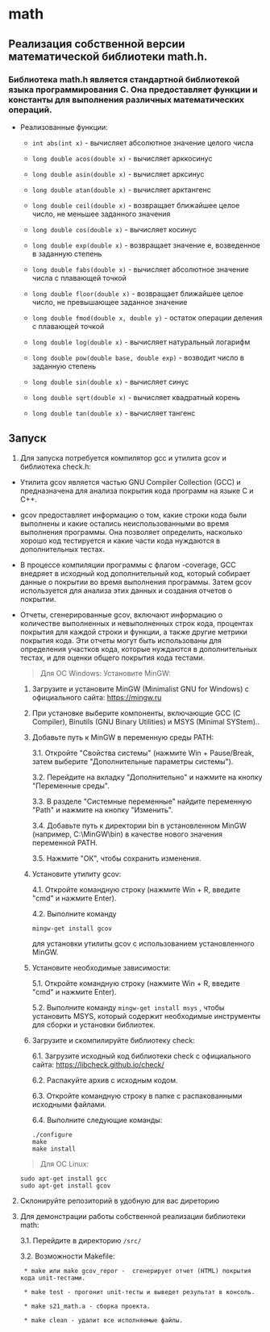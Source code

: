 # math

## Реализация собственной версии математической библиотеки math.h.

### Библиотека math.h является стандартной библиотекой языка программирования C. Она предоставляет функции и константы для выполнения различных математических операций.

- Реализованные функции:
    
    * `int abs(int x)` - вычисляет абсолютное значение целого числа
    
    * `long double acos(double x)` - вычисляет арккосинус
    
    * `long double asin(double x)` - вычисляет арксинус
    
    * `long double atan(double x)` - вычисляет арктангенс
    
    * `long double ceil(double x)` - возвращает ближайшее целое число, не меньшее заданного значения
    
    * `long double cos(double x)` - вычисляет косинус
    
    * `long double exp(double x)` - возвращает значение e, возведенное в заданную степень
    
    * `long double fabs(double x)` - вычисляет абсолютное значение числа с плавающей точкой
    
    * `long double floor(double x)` - возвращает ближайшее целое число, не превышающее заданное значение
    
    * `long double fmod(double x, double y)` - остаток операции деления с плавающей точкой
    
    * `long double log(double x)` - вычисляет натуральный логарифм
    
    * `long double pow(double base, double exp)` - возводит число в заданную степень
    
    * `long double sin(double x)` - вычисляет синус
    
    * `long double sqrt(double x)` - вычисляет квадратный корень
    
    * `long double tan(double x)` - вычисляет тангенс

## Запуск

1. Для запуска потребуется компилятор gcc и утилита gcov и библиотека check.h:

- Утилита gcov является частью GNU Compiler Collection (GCC) и предназначена для анализа покрытия кода программ на языке C и C++.
- gcov предоставляет информацию о том, какие строки кода были выполнены и какие остались неиспользованными во время выполнения программы. Она позволяет определить, насколько хорошо код тестируется и какие части кода нуждаются в дополнительных тестах.
- В процессе компиляции программы с флагом -coverage, GCC внедряет в исходный код дополнительный код, который собирает данные о покрытии во время выполнения программы. Затем gcov используется для анализа этих данных и создания отчетов о покрытии.
- Отчеты, сгенерированные gcov, включают информацию о количестве выполненных и невыполненных строк кода, процентах покрытия для каждой строки и функции, а также другие метрики покрытия кода. Эти отчеты могут быть использованы для определения участков кода, которые нуждаются в дополнительных тестах, и для оценки общего покрытия кода тестами.

    > Для ОС Windows:
    Установите MinGW:

    1) Загрузите и установите MinGW (Minimalist GNU for Windows) с официального сайта: https://mingw.ru
    
    2) При установке выберите компоненты, включающие GCC (C Compiler), Binutils (GNU Binary Utilities) и MSYS (Minimal SYStem)..
    
    3) Добавьте путь к MinGW в переменную среды PATH:

        3.1. Откройте "Свойства системы" (нажмите Win + Pause/Break, затем выберите "Дополнительные параметры системы").
        
        3.2. Перейдите на вкладку "Дополнительно" и нажмите на кнопку "Переменные среды".
        
        3.3. В разделе "Системные переменные" найдите переменную "Path" и нажмите на кнопку "Изменить".
        
        3.4. Добавьте путь к директории bin в установленном MinGW (например, C:\MinGW\bin) в качестве нового значения переменной PATH.
        
        3.5. Нажмите "ОК", чтобы сохранить изменения.

    4) Установите утилиту gcov:

        4.1. Откройте командную строку (нажмите Win + R, введите "cmd" и нажмите Enter).
        
        4.2. Выполните команду 

        `mingw-get install gcov` 
        
        для установки утилиты gcov с использованием установленного MinGW.
    
    5) Установите необходимые зависимости:

        5.1. Откройте командную строку (нажмите Win + R, введите "cmd" и нажмите Enter).
        
        5.2. Выполните команду `mingw-get install msys` , чтобы установить MSYS, который содержит необходимые инструменты для сборки и установки библиотек.
    
    6) Загрузите и скомпилируйте библиотеку check:

        6.1. Загрузите исходный код библиотеки check с официального сайта: https://libcheck.github.io/check/
        
        6.2. Распакуйте архив с исходным кодом.
        
        6.3. Откройте командную строку в папке с распакованными исходными файлами.
        
        6.4. Выполните следующие команды:
        
        ```
        ./configure
        make
        make install
        ```

    > Для ОС Linux: 
    ```
    sudo apt-get install gcc
    sudo apt-get install gcov
    ```

2. Склонируйте репозиторий в удобную для вас диреторию

3. Для демонстрации работы собственной реализации библиотеки math:

    3.1. Перейдите в директорию `/src/`

    3.2. Возможности Makefile:

        * make или make gcov_repor -  сгенерирует отчет (HTML) покрытия кода unit-тестами.
        
        * make test - прогонит unit-тесты и выведет результат в консоль.
        
        * make s21_math.a - сборка проекта. 
        
        * make clean - удалит все исполняемые файлы. 


